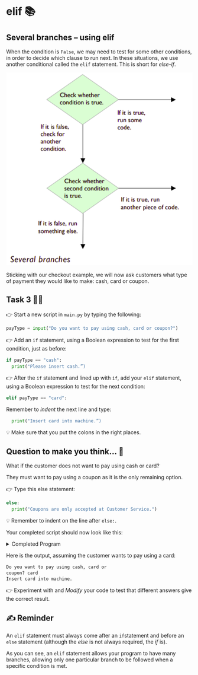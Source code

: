 # elif 📚

## Several branches – using elif
When the condition is ``False``, we may need to test for some 
other conditions, in order to decide which clause to run next. In these situations, we use another conditional called the ``elif`` statement. This is short for *else-if*.

![image](image_4.png)

Sticking with our checkout example, we will now ask customers what type of payment they would like to make: 
cash, card or coupon.

## Task 3 👨‍💻

👉 Start a new script in `main.py` by typing the following:
````py
payType = input("Do you want to pay using cash, card or coupon?")
````
👉 Add an ``if`` statement, using a Boolean expression to test for the first condition, just as before:
````py
if payType == "cash":
  print("Please insert cash.”)
````
👉 After the ``if`` statement and lined up with ``if``, add your 
``elif`` statement, using a Boolean expression to test for the
next condition:
````py
elif payType == "card":
````

Remember to *indent* the next line and type:
````py
  print("Insert card into machine.”)
````
💡 Make sure that you put the colons in the right places.

## Question to make you think... 🤔

What if the customer does not want to pay using cash or 
card? 

They must want to pay using a coupon as it is the only remaining option. 

👉 Type this else statement:
````py
else:
  print("Coupons are only accepted at Customer Service.") 
````

💡 Remember to indent on the line after ``else:``.

Your completed script should now look like this:
<details>
  <summary> Completed Program</summary>

  ````py
  payType = input("Do you want to pay using cash, card or coupon?")
if payType == "cash":
    print("Please insert cash.")
elif payType == "card":
    print("Insert card into machine.")
else:
    print("Coupons are only accepted at customer service.")
  ````
</details>


Here is the output, assuming the customer wants to pay 
using a card:
````
Do you want to pay using cash, card or 
coupon? card
Insert card into machine.
````

👉 Experiment with and *Modify* your code to test that different answers give the correct result.

## ✍ Reminder

An ``elif`` statement must always come after an ``if``statement and before an ``else`` statement (although the *else* is not always required, the *if* is).

As you can see, an ``elif`` statement allows your program to 
have many branches, allowing only one particular branch to 
be followed when a specific condition is met.
